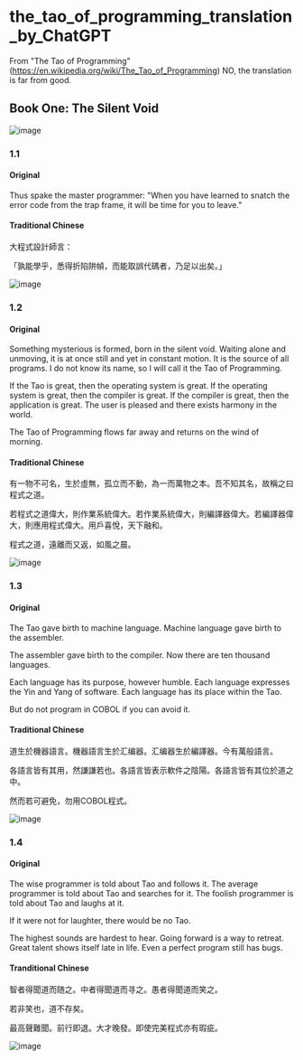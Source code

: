 # the_tao_of_programming_translation_by_ChatGPT

From "The Tao of Programming" (https://en.wikipedia.org/wiki/The_Tao_of_Programming)
NO, the translation is far from good.

## Book One: The Silent Void
![image](https://user-images.githubusercontent.com/3395998/210176935-7692e6bd-9de0-490c-affd-7d63634be018.png)


### 1.1
#### Original

Thus spake the master programmer:
"When you have learned to snatch the error code from the trap frame, it will be time for you to leave."

#### Traditional Chinese
大程式設計師言：

「孰能學乎，悉得折陷阱幀，而能取誤代碼者，乃足以出矣。」

![image](https://user-images.githubusercontent.com/3395998/210176981-d452da62-d451-451b-ad10-f4beff1d5300.png)


### 1.2
#### Original
Something mysterious is formed, born in the silent void. Waiting alone and unmoving, it is at once still and yet in constant motion. It is the source of all programs. I do not know its name, so I will call it the Tao of Programming.

If the Tao is great, then the operating system is great. If the operating system is great, then the compiler is great. If the compiler is great, then the application is great. The user is pleased and there exists harmony in the world.

The Tao of Programming flows far away and returns on the wind of morning.

#### Traditional Chinese

有一物不可名，生於虛無，孤立而不動，為一而萬物之本。吾不知其名，故稱之曰程式之道。

若程式之道偉大，則作業系統偉大。若作業系統偉大，則編譯器偉大。若編譯器偉大，則應用程式偉大。用戶喜悅，天下融和。

程式之道，遠離而又返，如風之晨。

![image](https://user-images.githubusercontent.com/3395998/210176992-3fdb3998-ca25-47aa-89ae-b496f1006745.png)


### 1.3
#### Original
The Tao gave birth to machine language. Machine language gave birth to the assembler.

The assembler gave birth to the compiler. Now there are ten thousand languages.

Each language has its purpose, however humble. Each language expresses the Yin and Yang of software. Each language has its place within the Tao.

But do not program in COBOL if you can avoid it.


#### Traditional Chinese
道生於機器語言。機器語言生於汇编器。汇编器生於編譯器。今有萬般語言。

各語言皆有其用，然謙謙若也。各語言皆表示軟件之陰陽。各語言皆有其位於道之中。

然而若可避免，勿用COBOL程式。

![image](https://user-images.githubusercontent.com/3395998/210177554-fc0ebb79-916a-4fb7-95d8-be4ba0451dfd.png)


### 1.4
#### Original
The wise programmer is told about Tao and follows it. The average programmer is told about Tao and searches for it. The foolish programmer is told about Tao and laughs at it.

If it were not for laughter, there would be no Tao.

The highest sounds are hardest to hear. Going forward is a way to retreat. Great talent shows itself late in life. Even a perfect program still has bugs.

#### Tranditional Chinese

智者得聞道而随之。中者得聞道而寻之。愚者得聞道而笑之。

若非笑也，道不存矣。

最高聲難聞。前行即退。大才晚發。即使完美程式亦有瑕疵。

![image](https://user-images.githubusercontent.com/3395998/210177359-6e15d7e6-dfd9-446f-af56-84d4364d7a15.png)
